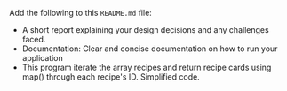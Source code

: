 Add the following to this `README.md` file:  
  * A short report explaining your design decisions and any challenges faced.
  * Documentation: Clear and concise documentation on how to run your application
  * This program iterate the array recipes and return recipe cards using map() through each recipe's ID. Simplified code.